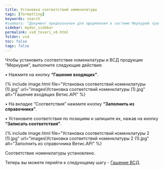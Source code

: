 ```yaml
---
title: Установка соответствий номенклатуры
tags: [formatting]
keywords: search
#summary: "Документ предназначен для оформления в системе Меркурий транспортной партии."
sidebar: mydoc_sidebar
permalink: vsd_tovari_v8.html
folder: vsd
toc: false
tags: false
---
```


<style>
.result {
background-color: #000000;
border: 1px solid #dedede;
padding: 10px;
margin-top: 10px;
margin-bottom: 10px;
}
</style>

Чтобы установить соответствие номенклатуры и ВСД продукции "Меркурия", выполните следующие действия:

• Нажмите на кнопку **“Гашение входящих”**.

{% include image.html file="Установка соответствий номенклатуры (1).jpg" url="images\Установка соответствий номенклатуры (1).jpg" alt="Гашение входящих Ветис.API" %}


• На вкладке “Соответствия” нажмите кнопку **“Заполнить из справочника”**.


• Установите соответствия по позициям и запишите их, нажав на кнопку **“Записать соответствия”**.

{% include image.html file="Установка соответствий номенклатуры 2 (1).jpg" url="images\Установка соответствий номенклатуры 2 (1).jpg" alt="Заполнить из справочника Ветис.API" %}

Соответствие номенклатуры установлено.

Теперь вы можете перейти к следующему шагу - [Гашение ВСД](http://wiki.kb99.pro/vsd_gaschenie_v8.html).
